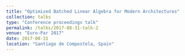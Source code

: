 ```yaml
---
title: "Optimized Batched Linear Algebra for Modern Architectures"
collection: talks
type: "Conference proceedings talk"
permalink: /talks/2017-08-31-talk-2
venue: "Euro-Par 2017"
date: 2017-08-31
location: "Santiago de Compostela, Spain"
---
```


